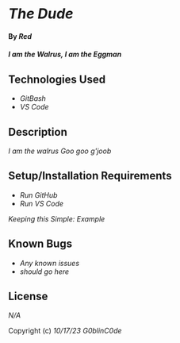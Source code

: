 # _The Dude_

#### By _**Red**_

#### _I am the Walrus, I am the Eggman_

## Technologies Used

* _GitBash_
* _VS Code_

## Description

_I am the walrus
Goo goo g'joob_

## Setup/Installation Requirements

* _Run GitHub_
* _Run VS Code_

_Keeping this Simple: Example_

## Known Bugs

* _Any known issues_
* _should go here_

## License

_N/A_

Copyright (c) _10/17/23_ _G0blinC0de_